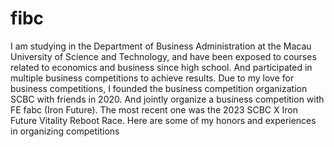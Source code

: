 # fibc
I am studying in the Department of Business Administration at the Macau University of Science and Technology, and have been exposed to courses related to economics and business since high school. And participated in multiple business competitions to achieve results. Due to my love for business competitions, I founded the business competition organization SCBC with friends in 2020. And jointly organize a business competition with FE fabc (Iron Future). The most recent one was the 2023 SCBC X Iron Future Vitality Reboot Race. Here are some of my honors and experiences in organizing competitions
